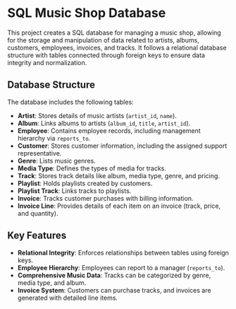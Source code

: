 
# SQL Music Shop Database

This project creates a SQL database for managing a music shop, allowing for the storage and manipulation of data related to artists, albums, customers, employees, invoices, and tracks. It follows a relational database structure with tables connected through foreign keys to ensure data integrity and normalization.

## Database Structure

The database includes the following tables:

- **Artist**: Stores details of music artists (`artist_id`, `name`).
- **Album**: Links albums to artists (`album_id`, `title`, `artist_id`).
- **Employee**: Contains employee records, including management hierarchy via `reports_to`.
- **Customer**: Stores customer information, including the assigned support representative.
- **Genre**: Lists music genres.
- **Media Type**: Defines the types of media for tracks.
- **Track**: Stores track details like album, media type, genre, and pricing.
- **Playlist**: Holds playlists created by customers.
- **Playlist Track**: Links tracks to playlists.
- **Invoice**: Tracks customer purchases with billing information.
- **Invoice Line**: Provides details of each item on an invoice (track, price, and quantity).

## Key Features

- **Relational Integrity**: Enforces relationships between tables using foreign keys.
- **Employee Hierarchy**: Employees can report to a manager (`reports_to`).
- **Comprehensive Music Data**: Tracks can be categorized by genre, media type, and album.
- **Invoice System**: Customers can purchase tracks, and invoices are generated with detailed line items.

